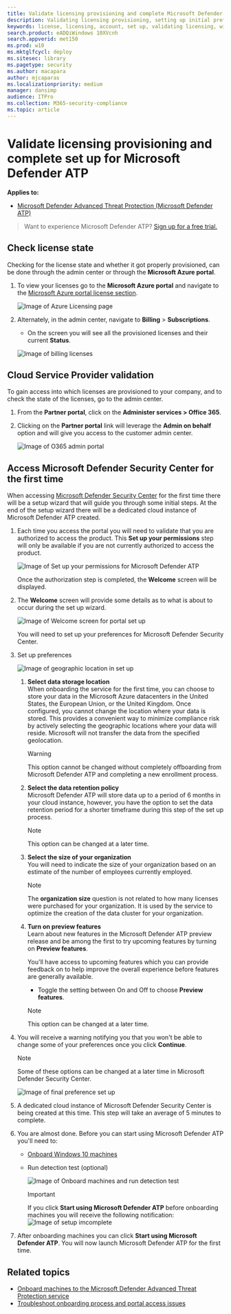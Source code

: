 ```yaml
---
title: Validate licensing provisioning and complete Microsoft Defender ATP set up
description: Validating licensing provisioning, setting up initial preferences, and completing the user set up for Microsoft Defender Advanced Threat Protection portal.
keywords: license, licensing, account, set up, validating licensing, windows defender atp
search.product: eADQiWindows 10XVcnh
search.appverid: met150
ms.prod: w10
ms.mktglfcycl: deploy
ms.sitesec: library
ms.pagetype: security
ms.author: macapara
author: mjcaparas
ms.localizationpriority: medium
manager: dansimp
audience: ITPro
ms.collection: M365-security-compliance 
ms.topic: article
---
```


# Validate licensing provisioning and complete set up for Microsoft Defender ATP

**Applies to:**

- [Microsoft Defender Advanced Threat Protection (Microsoft Defender ATP)](https://go.microsoft.com/fwlink/p/?linkid=2069559)


>Want to experience Microsoft Defender ATP? [Sign up for a free trial.](https://www.microsoft.com/microsoft-365/windows/microsoft-defender-atp?ocid=docs-wdatp-validatelicense-abovefoldlink)

## Check license state

Checking for the license state and whether it got properly provisioned, can be done through the admin center or through the **Microsoft Azure portal**.

1. To view your licenses go to the **Microsoft Azure portal** and navigate to the [Microsoft Azure portal license section](https://portal.azure.com/#blade/Microsoft_AAD_IAM/LicensesMenuBlade/Products).

   ![Image of Azure Licensing page](images/atp-licensing-azure-portal.png)

1. Alternately, in the admin center, navigate to **Billing** > **Subscriptions**.

   - On the screen you will see all the provisioned licenses and their current **Status**.

   ![Image of billing licenses](images/atp-billing-subscriptions.png)


## Cloud Service Provider validation

To gain access into which licenses are provisioned to your company, and to check the state of the licenses, go to the admin center.

1. From the **Partner portal**, click on the **Administer services > Office 365**.

2. Clicking on the **Partner portal** link will leverage the **Admin on behalf** option and will give you access to the customer admin center.

   ![Image of O365 admin portal](images/atp-O365-admin-portal-customer.png)

## Access Microsoft Defender Security Center for the first time

When accessing [Microsoft Defender Security Center](https://SecurityCenter.Windows.com) for the first time there will be a setup wizard that will guide you through some initial steps. At the end of the setup wizard there will be a dedicated cloud instance of Microsoft Defender ATP created.

1. Each time you access the portal you will need to validate that you are authorized to access the product. This **Set up your permissions** step will only be available if you are not currently authorized to access the product.

    ![Image of Set up your permissions for Microsoft Defender ATP](images/atp-setup-permissions-wdatp-portal.png)

	Once the authorization step is completed, the **Welcome** screen will be displayed.

2. The **Welcome** screen will provide some details as to what is about to occur during the set up wizard.

    ![Image of Welcome screen for portal set up](images/welcome1.png)

	You will need to set up your preferences for Microsoft Defender Security Center.

3. Set up preferences
    
    ![Image of geographic location in set up](images/setup-preferences.png)

   1. **Select data storage location** <br> When onboarding the service for the first time, you can choose to store your data in the Microsoft Azure datacenters in the United States, the European Union, or the United Kingdom. Once configured, you cannot change the location where your data is stored. This provides a convenient way to minimize compliance risk by actively selecting the geographic locations where your data will reside. Microsoft will not transfer the data from the specified geolocation.

    	> [!WARNING]
    	> This option cannot be changed without completely offboarding from Microsoft Defender ATP and completing a new enrollment process.

   2. **Select the data retention policy** <br> Microsoft Defender ATP will store data up to a period of 6 months in your cloud instance, however, you have the option to set the data retention period for a shorter timeframe during this step of the set up process.

      > [!NOTE]
      > This option can be changed at a later time.

   3. **Select the size of your organization** <br> You will need to indicate the size of your organization based on an estimate of the number of employees currently employed.

      > [!NOTE]
      > The **organization size** question is not related to how many licenses were purchased for your organization. It is used by the service to optimize the creation of the data cluster for your organization.

   4. **Turn on preview features** <br> Learn about new features in the Microsoft Defender ATP preview release and be among the first to try upcoming features by turning on **Preview features**.

	    You'll have access to upcoming features which you can provide feedback on to help improve the overall experience before features are generally available.

      - Toggle the setting between On and Off to choose **Preview features**.

      > [!NOTE]
      > This option can be changed at a later time.

4. You will receive a warning notifying you that you won't be able to change some of your preferences once you click **Continue**.

	> [!NOTE]
	> Some of these options can be changed at a later time in Microsoft Defender Security Center.

    ![Image of final preference set up](images/setup-preferences2.png)

5. A dedicated cloud instance of Microsoft Defender Security Center is being created at this time. This step will take an average of 5 minutes to complete.

6. You are almost done. Before you can start using Microsoft Defender ATP you'll need to:

   - [Onboard Windows 10 machines](configure-endpoints.md)

   - Run detection test (optional)

     ![Image of Onboard machines and run detection test](images/atp-onboard-endpoints-run-detection-test.png)

     > [!IMPORTANT]
     > If you click **Start using Microsoft Defender ATP** before onboarding machines you will receive the following notification:
     > ![Image of setup imcomplete](images/atp-setup-incomplete.png)

7. After onboarding machines you can click **Start using Microsoft Defender ATP**. You will now launch Microsoft Defender ATP for the first time.

## Related topics
- [Onboard machines to the Microsoft Defender Advanced Threat Protection service](onboard-configure.md)
- [Troubleshoot onboarding process and portal access issues](troubleshoot-onboarding-error-messages.md)
